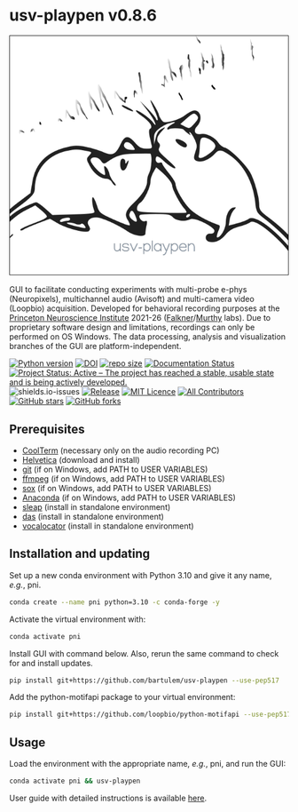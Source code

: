 # usv-playpen v0.8.6

![](https://raw.githubusercontent.com/bartulem/usv-playpen/refs/heads/main/src/img/usv_playpen_gui.png)

GUI to facilitate conducting experiments with multi-probe e-phys (Neuropixels), multichannel audio (Avisoft) and multi-camera video (Loopbio) acquisition. Developed for behavioral recording purposes at the [Princeton Neuroscience Institute](https://pni.princeton.edu/) 2021-26 ([Falkner](https://www.falknerlab.com/)/[Murthy](https://murthylab.princeton.edu/) labs). Due to proprietary software design and limitations, recordings can only be performed on OS Windows. The data processing, analysis and visualization branches of the GUI are platform-independent.

[![Python version](https://img.shields.io/badge/Python-3.10-blue)](https://img.shields.io/badge/Python-3.10-blue)
[![DOI](https://zenodo.org/badge/566588932.svg)](https://zenodo.org/badge/latestdoi/566588932)
[![repo size](https://img.shields.io/github/repo-size/bartulem/usv-playpen)](https://github.com/bartulem/usv-playpen/)
[![Documentation Status](https://readthedocs.org/projects//usv-playpen/badge/?version=latest)](https://usv-playpen.readthedocs.io/en/latest/?badge=latest)
[![Project Status: Active – The project has reached a stable, usable state and is being actively developed.](https://www.repostatus.org/badges/latest/active.svg)](https://www.repostatus.org/#active)
![shields.io-issues](https://img.shields.io/github/issues/bartulem/usv-playpen)
[![Release](https://img.shields.io/github/v/release/bartulem/usv-playpen)](https://img.shields.io/github/v/release/bartulem/usv-playpen)
[![MIT Licence](https://img.shields.io/github/license/bartulem/usv-playpen)](https://github.com/bartulem/usv-playpen/blob/main/LICENSE)
[![All Contributors](https://img.shields.io/badge/all_contributors-1-orange.svg?style=flat-square)](https://img.shields.io/badge/all_contributors-1-orange.svg?style=flat-square)
[![GitHub stars](https://img.shields.io/github/stars/bartulem/usv-playpen?style=social)](https://github.com/bartulem/usv-playpen/)
[![GitHub forks](https://img.shields.io/github/forks/bartulem/usv-playpen?style=social)](https://github.com/bartulem/usv-playpen/)


## Prerequisites

* [CoolTerm](https://coolterm.en.lo4d.com/windows) (necessary only on the audio recording PC)
* [Helvetica](https://freefontsfamily.net/helvetica-font-family/) (download and install)
* [git](https://git-scm.com/downloads/win)  (if on Windows, add PATH to USER VARIABLES)
* [ffmpeg](https://ffmpeg.org/download.html) (if on Windows, add PATH to USER VARIABLES)
* [sox](https://sourceforge.net/projects/sox/)  (if on Windows, add PATH to USER VARIABLES)
* [Anaconda](https://www.anaconda.com/download) (if on Windows, add PATH to USER VARIABLES)
* [sleap](https://sleap.ai/) (install in standalone environment)
* [das](https://janclemenslab.org/das/) (install in standalone environment)
* [vocalocator](https://github.com/neurostatslab/vocalocator) (install in standalone environment)


## Installation and updating

Set up a new conda environment with Python 3.10 and give it any name, _e.g._, pni.
```bash
conda create --name pni python=3.10 -c conda-forge -y
```
Activate the virtual environment with:
```bash
conda activate pni
```
Install GUI with command below. Also, rerun the same command to check for and install updates.
```bash
pip install git+https://github.com/bartulem/usv-playpen --use-pep517
```
Add the python-motifapi package to your virtual environment:
```bash
pip install git+https://github.com/loopbio/python-motifapi --use-pep517
```

## Usage

Load the environment with the appropriate name, _e.g._, pni, and run the GUI:
```bash
conda activate pni && usv-playpen
```

User guide with detailed instructions is available [here](https://usv-playpen.readthedocs.io/en/latest/).